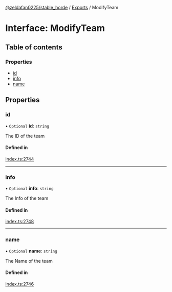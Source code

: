 [@zeldafan0225/stable_horde](../README.md) / [Exports](../modules.md) / ModifyTeam

# Interface: ModifyTeam

## Table of contents

### Properties

- [id](ModifyTeam.md#id)
- [info](ModifyTeam.md#info)
- [name](ModifyTeam.md#name)

## Properties

### id

• `Optional` **id**: `string`

The ID of the team

#### Defined in

[index.ts:2744](https://github.com/ZeldaFan0225/stable_horde/blob/ca96654/index.ts#L2744)

___

### info

• `Optional` **info**: `string`

The Info of the team

#### Defined in

[index.ts:2748](https://github.com/ZeldaFan0225/stable_horde/blob/ca96654/index.ts#L2748)

___

### name

• `Optional` **name**: `string`

The Name of the team

#### Defined in

[index.ts:2746](https://github.com/ZeldaFan0225/stable_horde/blob/ca96654/index.ts#L2746)
